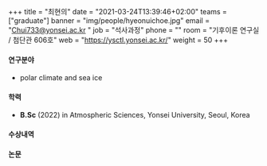 ﻿+++
title = "최현의"
date = "2021-03-24T13:39:46+02:00"
teams = ["graduate"]
banner = "img/people/hyeonuichoe.jpg"
email = "Chui733@yonsei.ac.kr "
job = "석사과정"
phone = ""
room = "기후이론 연구실 / 첨단관 606호"
web = "https://ysctl.yonsei.ac.kr/"
weight = 50
+++

#### 연구분야
+ polar climate and sea ice

#### 학력
 + **B.Sc** (2022) in Atmospheric Sciences, Yonsei University, Seoul, Korea

#### 수상내역

#### 논문
